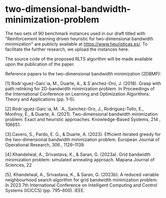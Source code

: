 # two-dimensional-bandwidth-minimization-problem
The two sets of 90 benchmark instances used in our draft titled with "Reinforcement learning driven heuristic for two-dimensional bandwidth minimization" are publicly available at https://www.heuristicas.es/.  To facilitate the further research, we upload the instances here.

The source code of the proposed RLTS algorithm will be made available upon the publication of the paper.

Reference papers to the two-dimensional bandwidth minimization (2DBMP):

[1] Rodr´ıguez-Garc´ıa, M., Duarte, A., & S´anchez-Oro, J. (2018). Grasp with path relinking for 2D-bandwidth minimization problem. In Proceedings of the International Conference on Learning and Optimization Algorithms: Theory and Applications (pp. 1–5).

[2].Rodr´ıguez-Garc´ıa, M. ´A., Sanchez-Oro, J., Rodriguez-Tello, E., Monfroy, E., & Duarte, A. (2021). Two-dimensional bandwidth minimization problem: Exact and heuristic approaches. Knowledge-Based Systems, 214 , 106651.

[3].Cavero, S., Pardo, E. G., & Duarte, A. (2023). Efficient iterated greedy for the two-dimensional bandwidth minimization problem. European Journal of Operational Research, 306 , 1126–1139.

[4].Khandelwal, A., Srivastava, K., & Saran, G. (2023a). Grid bandwidth minimization problem: simulated annealing approach. Mapana Journal of Sciences, 22 

[5]. Khandelwal, A., Srivastava, K., & Saran, G. (2023b). A reduced variable neighbourhood search algorithm for grid bandwidth minimization problem. In 2023 7th International Conference on Intelligent Computing and Control Systems (ICICCS) (pp. 795–800). IEEE.
